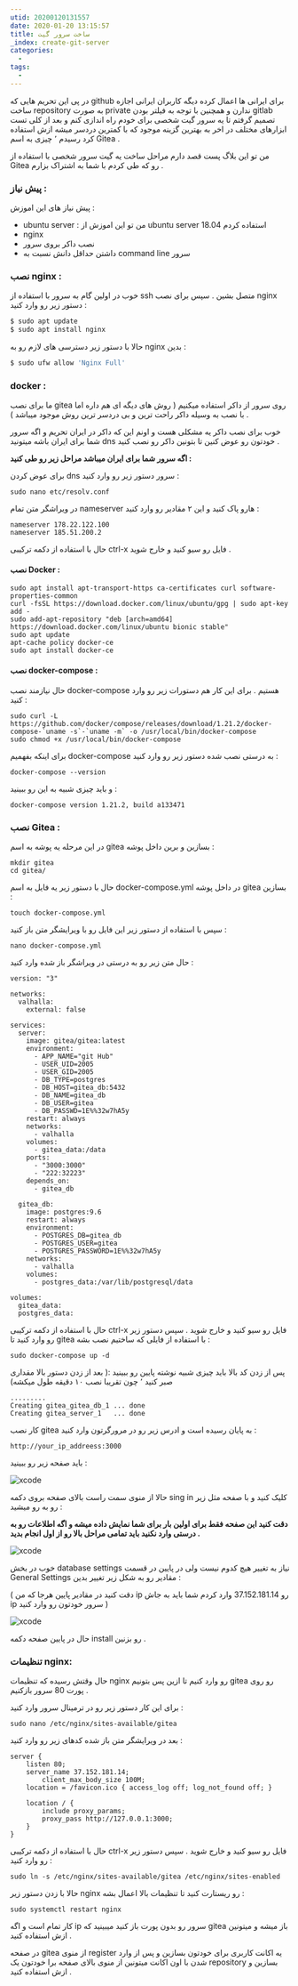 ```yaml
---
utid: 20200120131557
date: 2020-01-20 13:15:57
title: ساخت سرور گیت
_index: create-git-server
categories:
  -
tags:
  -
---
```


در پی این تحریم هایی که github برای ایرانی ها اعمال کرده دیگه کاربران ایرانی اجازه ساخت repository به صورت private ندارن و همچنین با توجه به فیلتر بودن gitlab تصمیم گرفتم تا یه سرور گیت شخصی برای خودم راه اندازی کنم و بعد از کلی تست ابزارهای مختلف در اخر به بهترین گزینه موجود که با کمترین دردسر میشه ازش استفاده کرد رسیدم ٬ چیزی به اسم Gitea .

من تو این بلاگ پست قصد دارم مراحل ساخت  یه  گیت سرور شخصی با استفاده از Gitea رو که طی کردم با شما به اشتراک بزارم .

### پیش نیاز :

پیش نیاز های این اموزش :

- ubuntu server  : من تو این اموزش از ubuntu server 18.04 استفاده کردم 
- nginx
- نصب داکر بروی سرور
- داشتن حداقل دانش نسبت به command line سرور

### نصب nginx :

خوب در اولین گام به سرور با استفاده از ssh متصل بشین . سپس برای نصب nginx دستور زیر رو وارد کنید :

```python
$ sudo apt update
$ sudo apt install nginx
```

حالا با دستور زیر دسترسی های لازم رو به nginx بدین :

```python
$ sudo ufw allow 'Nginx Full'
```



### docker :

ما برای نصب gitea روی سرور از داکر استفاده میکنیم ( روش های دیگه ای هم داره اما با نصب به وسیله داکر راحت ترین و بی دردسر ترین روش موجود میباشد ) .

خوب برای نصب داکر یه مشکلی هست و اونم این که داکر در ایران تحریم  و اگه سرور شما برای ایران باشه  میتونید dns خودتون رو عوض کنین تا بتونین داکر رو نصب کنید .

**اگه سرور شما برای ایران میباشد مراحل زیر رو طی کنید :**

برای عوض کردن dns سرور دستور زیر رو وارد کنید :

```
sudo nano etc/resolv.conf
```

در ویراشگر متن تمام nameserver هارو پاک کنید و این ۲ مقادیر رو وارد کنید :

```
nameserver 178.22.122.100
nameserver 185.51.200.2
```

حال با استفاده از دکمه ترکیبی ctrl-x فایل رو سیو کنید و خارج شوید .



#### نصب Docker :

```
sudo apt install apt-transport-https ca-certificates curl software-properties-common
curl -fsSL https://download.docker.com/linux/ubuntu/gpg | sudo apt-key add -
sudo add-apt-repository "deb [arch=amd64] https://download.docker.com/linux/ubuntu bionic stable"
sudo apt update
apt-cache policy docker-ce
sudo apt install docker-ce
```

 

#### نصب docker-compose :

حال نیازمند نصب docker-compose هستیم . برای این کار هم دستورات زیر رو وارد کنید :

```
sudo curl -L https://github.com/docker/compose/releases/download/1.21.2/docker-compose-`uname -s`-`uname -m` -o /usr/local/bin/docker-compose
sudo chmod +x /usr/local/bin/docker-compose

```

برای اینکه بفهمیم docker-compose به درستی نصب شده دستور زیر رو وارد کنید :

```
docker-compose --version
```

و باید چیزی شبیه به این رو ببینید :

```
docker-compose version 1.21.2, build a133471
```



### نصب Gitea :

در این مرحله یه پوشه به اسم gitea بسازین و برین داخل پوشه :

```
mkdir gitea
cd gitea/
```

حال با دستور زیر یه فایل به اسم docker-compose.yml در داخل پوشه gitea بسازین :

```
touch docker-compose.yml
```

سپس با استفاده از دستور زیر این فایل رو با ویرایشگر متن باز کنید :

```
nano docker-compose.yml
```

حال متن زیر رو به درستی در ویراشگر باز شده وارد کنید :

```
version: "3"

networks:
  valhalla:
    external: false

services:
  server:
    image: gitea/gitea:latest
    environment:
      - APP_NAME="git Hub"
      - USER_UID=2005
      - USER_GID=2005
      - DB_TYPE=postgres
      - DB_HOST=gitea_db:5432
      - DB_NAME=gitea_db
      - DB_USER=gitea
      - DB_PASSWD=1E%%32w7hA5y
    restart: always
    networks:
      - valhalla
    volumes:
      - gitea_data:/data
    ports:
      - "3000:3000"
      - "222:32223"
    depends_on:
      - gitea_db

  gitea_db:
    image: postgres:9.6
    restart: always
    environment:
      - POSTGRES_DB=gitea_db
      - POSTGRES_USER=gitea
      - POSTGRES_PASSWORD=1E%%32w7hA5y
    networks:
      - valhalla
    volumes:
      - postgres_data:/var/lib/postgresql/data

volumes:
  gitea_data:
  postgres_data:
```

حال با استفاده از دکمه ترکیبی ctrl-x فایل رو سیو کنید و خارج شوید . سپس دستور زیر رو وارد کنید تا gitea با استفاده از فایلی که ساختیم نصب بشه :

```
sudo docker-compose up -d
```

 پس از زدن کد بالا باید چیزی شبیه نوشته پایین رو ببینید :( بعد از زدن دستور بالا مقداری صبر کنید ٬ چون تقریبا نصب ۱۰ دقیقه طول میکشه)

```
.........
Creating gitea_gitea_db_1 ... done
Creating gitea_server_1   ... done
```

کار نصب gitea به پایان رسیده است و ادرس زیر رو در مرورگرتون وارد کنید :

```
http://your_ip_addreess:3000
```

باید صفحه زیر رو ببینید :

![xcode](/fa/images/gitea1.jpg) 

حالا از منوی سمت راست بالای صفحه بروی دکمه sing in کلیک کنید و با صفحه مثل زیر رو به رو میشید :

**دقت کنید این صفحه فقط برای اولین بار برای شما نمایش داده میشه و اگه اطلاعات رو به درستی وارد نکنید باید تمامی مراحل بالا رو از اول انجام بدید .**

![xcode](/fa/images/gitea2.jpg) 

خوب در بخش database settings نیاز به تغییر هیچ کدوم نیست ولی در پایین در قسمت General Settings مقادیر رو به شکل زیر تغییر بدین :

( دقت کنید در مقادیر پایین هرجا که من ip رو 37.152.181.14 وارد کردم شما باید به جاش ip سرور خودتون رو وارد کنید )

![xcode](/fa/images/gitea3.jpg) 

حال در پایین صفحه دکمه install رو بزنین .

### تنظیمات nginx:

حال وقتش رسیده که تنظیمات nginx رو وارد کنیم تا ازین پس بتونیم gitea رو روی پورت 80 سرور بازکنیم .

برای این کار دستور زیر رو در ترمینال سرور وارد کنید :

```
sudo nano /etc/nginx/sites-available/gitea
```

بعد در ویرایشگر متن باز شده کدهای زیر رو وارد کنید :

```
server {
    listen 80;
    server_name 37.152.181.14;
		client_max_body_size 100M;
    location = /favicon.ico { access_log off; log_not_found off; }
    
    location / {
        include proxy_params;
        proxy_pass http://127.0.0.1:3000;
    }
}
```

حال با استفاده از دکمه ترکیبی ctrl-x فایل رو سیو کنید و خارج شوید . سپس دستور زیر رو وارد کنید :

```
sudo ln -s /etc/nginx/sites-available/gitea /etc/nginx/sites-enabled
```

حالا با زدن دستور زیر nginx رو ریستارت کنید تا تنظیمات بالا اعمال بشه :

```
sudo systemctl restart nginx
```

کار تمام است و اگه ip سرور رو بدون پورت باز کنید میبینید که gitea باز میشه و میتونین ازش استفاده کنید .

در صفحه gitea از منوی register یه اکانت کاربری برای خودتون بسازین و پس از وارد شدن با اون اکانت میتونین از منوی بالای صفحه برا خودتون یک repository بسازین و ازش استفاده کنید .

